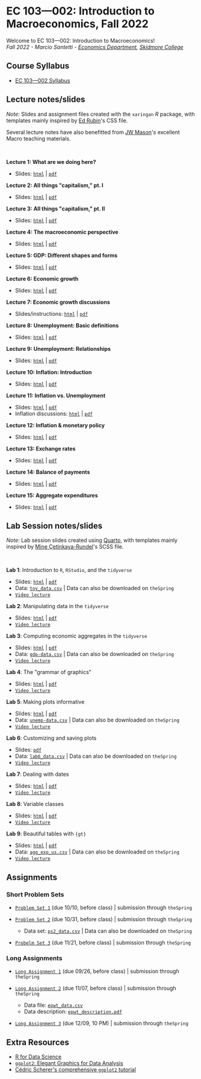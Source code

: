 # EC 103&mdash;002: Introduction to Macroeconomics, Fall 2022

Welcome to EC 103&mdash;002: Introduction to Macroeconomics!<br>
*Fall 2022 - Marcio Santetti - [Economics Department](https://www.skidmore.edu/economics/), [Skidmore College](https://www.skidmore.edu/)*


## Course Syllabus

  - [EC 103&mdash;002 Syllabus](https://raw.githack.com/marciosantetti/ec103-fall22/main/syllabus/ec103-syllabus-f22.pdf)


## Lecture notes/slides

*Note*: Slides and assignment files created with the `xaringan` *R* package, with templates mainly inspired by [Ed Rubin](https://github.com/edrubin)'s CSS file.

Several lecture notes have also benefitted from [JW Mason](http://jwmason.org/)'s excellent Macro teaching materials.

<br>

**Lecture 1: What are we doing here?**

  - Slides: [`html`](https://raw.githack.com/marciosantetti/ec103-fall22/main/lectures/001-capitalism/000-why-are-we-here.html) | [`pdf`](https://raw.githack.com/marciosantetti/ec103-fall22/main/lectures/001-capitalism/000-why-are-we-here.pdf)
  
**Lecture 2: All things "capitalism," pt. I**

  - Slides: [`html`](https://raw.githack.com/marciosantetti/ec103-fall22/main/lectures/001-capitalism/001-capitalism.html) | [`pdf`](https://raw.githack.com/marciosantetti/ec103-fall22/main/lectures/001-capitalism/001-capitalism.pdf)


**Lecture 3: All things "capitalism," pt. II**

  - Slides: [`html`](https://raw.githack.com/marciosantetti/ec103-fall22/main/lectures/002-technology/001-capitalism-2.html) | [`pdf`](https://raw.githack.com/marciosantetti/ec103-fall22/main/lectures/002-technology/001-capitalism-2.pdf)
 
  
**Lecture 4: The macroeconomic perspective**

  - Slides: [`html`](https://raw.githack.com/marciosantetti/ec103-fall22/main/lectures/003-macro-perspective/003-macro-perspective.html) | [`pdf`](https://raw.githack.com/marciosantetti/ec103-fall22/main/lectures/003-macro-perspective/003-macro-perspective.pdf)
  
**Lecture 5: GDP: Different shapes and forms**

  - Slides: [`html`](https://raw.githack.com/marciosantetti/ec103-fall22/main/lectures/003-macro-perspective/004-gdp.html) | [`pdf`](https://raw.githack.com/marciosantetti/ec103-fall22/main/lectures/003-macro-perspective/004-gdp.pdf)
  
  
 **Lecture 6: Economic growth**

  - Slides: [`html`](https://raw.githack.com/marciosantetti/ec103-fall22/main/lectures/004-growth/004-growth.html) | [`pdf`](https://raw.githack.com/marciosantetti/ec103-fall22/main/lectures/004-growth/004-growth.pdf)
  
  
 **Lecture 7: Economic growth discussions**

  - Slides/instructions: [`html`](https://raw.githack.com/marciosantetti/ec103-fall22/main/lectures/004-growth/005-growth-discussions.html) | [`pdf`](https://raw.githack.com/marciosantetti/ec103-fall22/main/lectures/004-growth/005-growth-discussions.pdf)
  
  
 **Lecture 8: Unemployment: Basic definitions**
 
  - Slides: [`html`](https://raw.githack.com/marciosantetti/ec103-fall22/main/lectures/005-unemp/005-unemployment.html) | [`pdf`](https://raw.githack.com/marciosantetti/ec103-fall22/main/lectures/005-unemp/005-unemployment.pdf)
  
 **Lecture 9: Unemployment: Relationships**
 
  - Slides: [`html`](https://raw.githack.com/marciosantetti/ec103-fall22/main/lectures/005-unemp/005-unemp-2.html) | [`pdf`](https://raw.githack.com/marciosantetti/ec103-fall22/main/lectures/005-unemp/005-unemp-2.pdf)
  
  
 **Lecture 10: Inflation: Introduction**
 
  - Slides: [`html`](https://raw.githack.com/marciosantetti/ec103-fall22/main/lectures/006-inflation/006-inflation-1.html) | [`pdf`](https://raw.githack.com/marciosantetti/ec103-fall22/main/lectures/006-inflation/006-inflation-1.pdf)
  
 **Lecture 11: Inflation vs. Unemployment**
 
  - Slides: [`html`](https://raw.githack.com/marciosantetti/ec103-fall22/main/lectures/006-inflation/006-inflation-2.html) | [`pdf`](https://raw.githack.com/marciosantetti/ec103-fall22/main/lectures/006-inflation/006-inflation-2.pdf)
  - Inflation discussions: [`html`](https://raw.githack.com/marciosantetti/ec103-fall22/main/lectures/006-inflation/006-inflation-discussions.html) | [`pdf`](https://raw.githack.com/marciosantetti/ec103-fall22/main/lectures/006-inflation/006-inflation-discussions.pdf)


 **Lecture 12: Inflation & monetary policy**
 
  - Slides: [`html`](https://raw.githack.com/marciosantetti/ec103-fall22/main/lectures/006-inflation/006-inflation-3.html) | [`pdf`](https://raw.githack.com/marciosantetti/ec103-fall22/main/lectures/006-inflation/006-inflation-3.pdf)

  
  
**Lecture 13: Exchange rates**

  - Slides: [`html`](https://raw.githack.com/marciosantetti/ec103-fall22/main/lectures/007-international/007-international-1.html) | [`pdf`](https://raw.githack.com/marciosantetti/ec103-fall22/main/lectures/007-international/007-international-1.pdf)
  
**Lecture 14: Balance of payments**

  - Slides: [`html`](https://raw.githack.com/marciosantetti/ec103-fall22/main/lectures/007-international/007-international-2.html) | [`pdf`](https://raw.githack.com/marciosantetti/ec103-fall22/main/lectures/007-international/007-international-2.pdf)


**Lecture 15: Aggregate expenditures**

  - Slides: [`html`](https://raw.githack.com/marciosantetti/ec103-fall22/main/lectures/008-agg-exp/008-agg-exp.html) | [`pdf`](https://raw.githack.com/marciosantetti/ec103-fall22/main/lectures/008-agg-exp/008-agg-exp.pdf)

## Lab Session notes/slides

*Note*: Lab session slides created using [Quarto](https://quarto.org/), with templates mainly inspired by [Mine Çetinkaya-Rundel](https://mine-cr.com/)'s SCSS file.

<br>

**Lab 1**: Introduction to `R`, `RStudio`, and the `tidyverse`

  - Slides: [`html`](https://raw.githack.com/marciosantetti/ec103-fall22/main/lab/001-tidyverse/001-tidyverse.html) | [`pdf`](https://raw.githack.com/marciosantetti/ec103-fall22/main/lab/001-tidyverse/001-tidyverse.pdf)
  - Data: [`toy_data.csv`](https://raw.githack.com/marciosantetti/ec103-fall22/main/lab/001-tidyverse/toy_data.csv) | Data can also be downloaded on `theSpring`
  - [`Video lecture`](https://youtu.be/SCOCBd1t7Ew)
  
 **Lab 2**: Manipulating data in the `tidyverse`
 
  - Slides: [`html`](https://raw.githack.com/marciosantetti/ec103-fall22/main/lab/002-data-manipulation/002-data-manipulation.html) | [`pdf`](https://raw.githack.com/marciosantetti/ec103-fall22/main/lab/002-data-manipulation/002-data-manipulation.pdf)
  - [`Video lecture`](https://youtu.be/h8em0bYRgvY)

**Lab 3**: Computing economic aggregates in the `tidyverse`

  - Slides: [`html`](https://raw.githack.com/marciosantetti/ec103-fall22/main/lab/003-data-manipulation-2/003-data-manipulation-2.html) | [`pdf`](https://raw.githack.com/marciosantetti/ec103-fall22/main/lab/003-data-manipulation-2/003-data-manipulation-2.pdf)
  - Data: [`gdp-data.csv`](https://raw.githack.com/marciosantetti/ec103-fall22/main/lab/003-data-manipulation-2/gdp-data.csv) | Data can also be downloaded on `theSpring`
  - [`Video lecture`](https://youtu.be/z5ON3xXREiA)

**Lab 4**: The "grammar of graphics"
  
   - Slides: [`html`](https://raw.githack.com/marciosantetti/ec103-fall22/main/lab/004-graphics/004-ggraphics.html) | [`pdf`](https://raw.githack.com/marciosantetti/ec103-fall22/main/lab/004-graphics/004-graphics.pdf)
   - [`Video lecture`](https://www.youtube.com/watch?v=u2DRXvWXAPQ&ab_channel=MarcioSantetti)
   
   
 **Lab 5**: Making plots informative
 
  - Slides: [`html`](https://raw.githack.com/marciosantetti/ec103-fall22/main/lab/005-informative-plots/005-informative-plots.html) | [`pdf`](https://raw.githack.com/marciosantetti/ec103-fall22/main/lab/005-informative-plots/005-informative-plots.pdf)
  - Data: [`unemp-data.csv`](https://raw.githack.com/marciosantetti/ec103-fall22/main/lab/005-informative-plots/unemp-data.csv) | Data can also be downloaded on `theSpring`
  - [`Video lecture`](https://youtu.be/pMhebKitqqU)
  
 **Lab 6**: Customizing and saving plots
 
   - Slides:  [`pdf`](https://raw.githack.com/marciosantetti/ec103-fall22/main/lab/006-custom-plots/006-custom-plots.pdf)
   - Data: [`lab6_data.csv`](https://raw.githack.com/marciosantetti/ec103-fall22/main/lab/006-custom-plots/lab6_data.csv) | Data can also be downloaded on `theSpring`
   - [`Video lecture`](https://youtu.be/HMc9_Zumfa4)
   
   
 **Lab 7**: Dealing with dates
 
  - Slides: [`html`](https://raw.githack.com/marciosantetti/ec103-fall22/main/lab/007-dates/007-dates.html) | [`pdf`](https://raw.githack.com/marciosantetti/ec103-fall22/main/lab/007-dates/007-dates.pdf)
  - [`Video lecture`](https://youtu.be/h0jWmgYe3zI)
  
  
**Lab 8**: Variable classes

  - Slides: [`html`](https://raw.githack.com/marciosantetti/ec103-fall22/main/lab/008-variable-classes/008-variable-classes.html) | [`pdf`](https://raw.githack.com/marciosantetti/ec103-fall22/main/lab/008-variable-classes/008-variable-classes.pdf)
  - [`Video lecture`](https://youtu.be/ZJ-AyQC4OOs)
 
 **Lab 9**: Beautiful tables with `{gt}`
 
  - Slides: [`html`](https://raw.githack.com/marciosantetti/ec103-fall22/main/lab/009-gt-tables/009-gt-tables.html) | [`pdf`](https://raw.githack.com/marciosantetti/ec103-fall22/main/lab/009-gt-tables/009-gt-tables.pdf)
  - Data: [`agg_exp_us.csv`](https://raw.githack.com/marciosantetti/ec103-fall22/main/lab/009-gt-tables/agg_exp_us.csv) | Data can also be downloaded on `theSpring`
  - [`Video lecture`](https://youtu.be/OmSeD7R-7Qs)

## Assignments



### Short Problem Sets

  - [`Problem Set 1`](https://raw.githack.com/marciosantetti/ec103-fall22/main/problem-sets/ps1-f22.pdf) (due 10/10, before class) | submission through `theSpring`
  
  - [`Problem Set 2`](https://raw.githack.com/marciosantetti/ec103-fall22/main/problem-sets/ps2-f22.pdf) (due 10/31, before class) | submission through `theSpring`
    - Data set: [`ps2_data.csv`](https://raw.githack.com/marciosantetti/ec103-fall22/main/problem-sets/ps2_data.csv) | Data can also be downloaded on `theSpring`
    
  - [`Probelm Set 3`](https://raw.githack.com/marciosantetti/ec103-fall22/main/problem-sets/ps3-f22.pdf) (due 11/21, before class) | submission through `theSpring`



### Long Assignments

  - [`Long Assignment 1`](https://raw.githack.com/marciosantetti/ec103-fall22/main/long-assignments/long-1-f22.pdf) (due 09/26, before class) | submission through `theSpring`
  
  - [`Long Assignment 2`](https://raw.githack.com/marciosantetti/ec103-fall22/main/long-assignments/long-2-f22.pdf) (due 11/07, before class) | submission through `theSpring`
    - Data file: [`epwt_data.csv`](https://raw.githack.com/marciosantetti/ec103-fall22/main/long-assignments/epwt_data.csv)
    - Data description: [`epwt_description.pdf`](https://raw.githack.com/marciosantetti/ec103-fall22/main/long-assignments/epwt_description.pdf)
    
  - [`Long Assignment 3`](https://raw.githack.com/marciosantetti/ec103-fall22/main/long-assignments/long-3-f22.pdf) (due 12/09, 10 PM) | submission through `theSpring`



## Extra Resources

- [R for Data Science](https://r4ds.had.co.nz/)
- [`ggplot2`: Elegant Graphics for Data Analysis](https://ggplot2-book.org/index.html)
- [Cédric Scherer's comprehensive `ggplot2` tutorial](https://www.cedricscherer.com/2019/08/05/a-ggplot2-tutorial-for-beautiful-plotting-in-r/)


